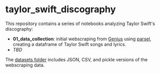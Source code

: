# taylor_swift_discography
This repository contains a series of notebooks analyzing Taylor Swift's discography:

* **01_data_collection**: initial webscraping from [Genius](https://genius.com/) using [parsel](https://parsel.readthedocs.io/en/latest/), creating a dataframe of Taylor Swift songs and lyrics.
* *TBD*

The [datasets folder](./datasets) includes JSON, CSV, and pickle versions of the webscraping data.